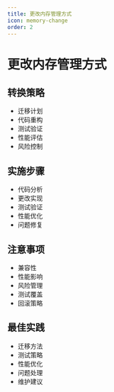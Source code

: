 ```yaml
---
title: 更改内存管理方式
icon: memory-change
order: 2
---
```


# 更改内存管理方式

## 转换策略
- 迁移计划
- 代码重构
- 测试验证
- 性能评估
- 风险控制

## 实施步骤
- 代码分析
- 更改实现
- 测试验证
- 性能优化
- 问题修复

## 注意事项
- 兼容性
- 性能影响
- 风险管理
- 测试覆盖
- 回滚策略

## 最佳实践
- 迁移方法
- 测试策略
- 性能优化
- 问题处理
- 维护建议
